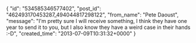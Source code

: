  {
   "id": "534585346577402",
   "post_id": "462493170453287_494044817298122",
   "from_name": "Pete Daoust",
   "message": "I'm pretty sure I will receive something, I think they have one year to send it to you, but I also know they have a weird case in their hands :-D",
   "created_time": "2013-07-09T10:31:32+0000"
 }
